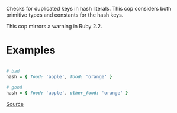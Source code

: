 
Checks for duplicated keys in hash literals.
This cop considers both primitive types and constants for the hash keys.

This cop mirrors a warning in Ruby 2.2.

# Examples

```ruby

# bad
hash = { food: 'apple', food: 'orange' }

# good
hash = { food: 'apple', other_food: 'orange' }
```

[Source](http://www.rubydoc.info/gems/rubocop/RuboCop/Cop/Lint/DuplicateHashKey)